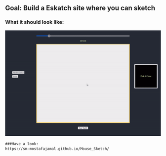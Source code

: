 ## Goal: Build a Eskatch site where you can sketch

### What it should look like:
<img src="https://github.com/sm-mostafajamal/sm-mostafajamal/blob/main/images/gifs/eskatch.gif" />

```
###Have a look:
https://sm-mostafajamal.github.io/Mouse_Sketch/
